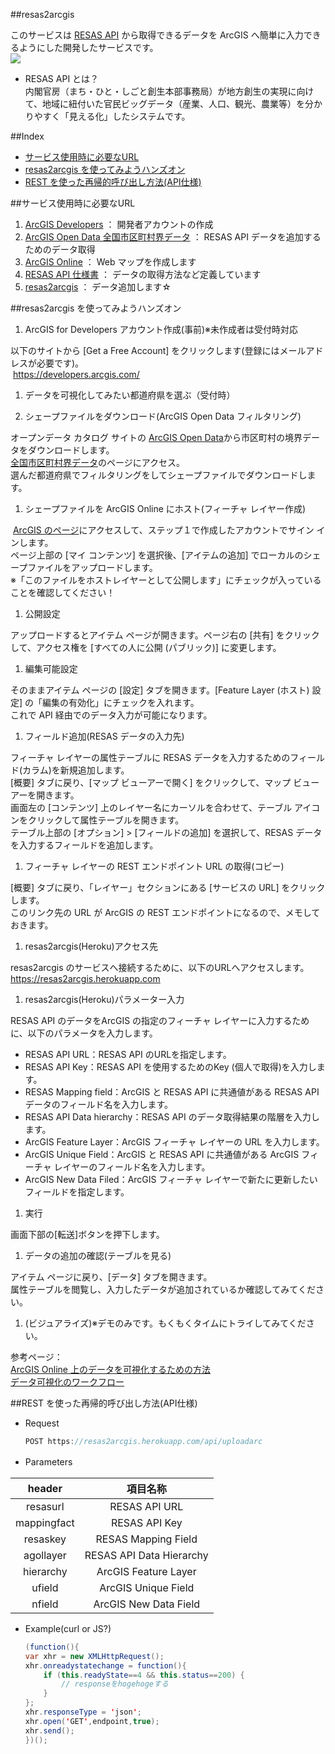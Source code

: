 ##resas2arcgis
 
 このサービスは [RESAS API](https://opendata.resas-portal.go.jp/) から取得できるデータを ArcGIS へ簡単に入力できるようにした開発したサービスです。<br>
  <img src="http://apps.esrij.com/arcgis-dev/github/img/resas2arcgis.png" >
 
 * RESAS API とは？<br>
 内閣官房（まち・ひと・しごと創生本部事務局）が地方創生の実現に向けて、地域に紐付いた官民ビッグデータ（産業、人口、観光、農業等）を分かりやすく「見える化」したシステムです。

##Index
 
 * [サービス使用時に必要なURL](#サービス使用時に必要なURL)
 * [resas2arcgis を使ってみようハンズオン](#resas2arcgis-を使ってみようハンズオン)
 * [REST を使った再帰的呼び出し方法(API仕様)](#地図表示の実装)

##サービス使用時に必要なURL

 1.	[ArcGIS Developers](https://developers.arcgis.com/)    ： 開発者アカウントの作成
 1.	[ArcGIS Open Data 全国市区町村界データ](http://arcg.is/2iTeKD9) ： RESAS API データを追加するためのデータ取得
 1.	[ArcGIS Online](https://www.arcgis.com/home/)    ： Web マップを作成します
 1.	[RESAS API 仕様書](https://opendata.resas-portal.go.jp/docs/api/v1/index.html)    ： データの取得方法など定義しています
 1.	[resas2arcgis](https://resas2arcgis.herokuapp.com)   ： データ追加します☆
 
##resas2arcgis を使ってみようハンズオン

 1.	ArcGIS for Developers アカウント作成(事前)※未作成者は受付時対応

  以下のサイトから [Get a Free Account] をクリックします(登録にはメールアドレスが必要です)。<br>
  <https://developers.arcgis.com/>

 1.	データを可視化してみたい都道府県を選ぶ（受付時）
  
 1.	シェープファイルをダウンロード(ArcGIS Open Data フィルタリング)
 
  オープンデータ カタログ サイトの [ArcGIS Open Data](http://opendata.arcgis.com/)から市区町村の境界データをダウンロードします。<br>
  [全国市区町村界データ](http://arcg.is/2iTeKD9)のページにアクセス。<br>
  選んだ都道府県でフィルタリングをしてシェープファイルでダウンロードします。

 1.	シェープファイルを ArcGIS Online にホスト(フィーチャ レイヤー作成)
 
  [ArcGIS のページ](https://www.arcgis.com/home/)にアクセスして、ステップ１で作成したアカウントでサイン インします。<br>
  ページ上部の [マイ コンテンツ] を選択後、[アイテムの追加] でローカルのシェープファイルをアップロードします。<br>
  ※「このファイルをホストレイヤーとして公開します」にチェックが入っていることを確認してください！

 1.	公開設定

  アップロードするとアイテム ページが開きます。ページ右の [共有] をクリックして、アクセス権を [すべての人に公開 (パブリック)] に変更します。

 1.	編集可能設定

  そのままアイテム ページの [設定] タブを開きます。[Feature Layer (ホスト) 設定] の「編集の有効化」にチェックを入れます。<br>
  これで API 経由でのデータ入力が可能になります。

 1.	フィールド追加(RESAS データの入力先)

  フィーチャ レイヤーの属性テーブルに RESAS データを入力するためのフィールド(カラム)を新規追加します。<br>
  [概要] タブに戻り、[マップ ビューアーで開く] をクリックして、マップ ビューアーを開きます。<br>
  画面左の [コンテンツ] 上のレイヤー名にカーソルを合わせて、テーブル アイコンをクリックして属性テーブルを開きます。<br>
  テーブル上部の [オプション] > [フィールドの追加] を選択して、RESAS データを入力するフィールドを追加します。

 1.	フィーチャ レイヤーの REST エンドポイント URL の取得(コピー)

  [概要] タブに戻り、「レイヤー」セクションにある [サービスの URL] をクリックします。<br>
  このリンク先の URL が ArcGIS の REST エンドポイントになるので、メモしておきます。

 1.	resas2arcgis(Heroku)アクセス先

  resas2arcgis のサービスへ接続するために、以下のURLへアクセスします。<br>
  <https://resas2arcgis.herokuapp.com>

 1.	resas2arcgis(Heroku)パラメーター入力

 RESAS API のデータをArcGIS の指定のフィーチャ レイヤーに入力するために、以下のパラメータを入力します。

  * RESAS API URL：RESAS API のURLを指定します。
  *	RESAS API Key：RESAS API を使用するためのKey (個人で取得)を入力します。
  *	RESAS Mapping field：ArcGIS と RESAS API に共通値がある RESAS API データのフィールド名を入力します。
  *	RESAS API Data hierarchy：RESAS API のデータ取得結果の階層を入力します。
  *	ArcGIS Feature Layer：ArcGIS フィーチャ レイヤーの URL を入力します。
  *	ArcGIS Unique Field：ArcGIS と RESAS API に共通値がある ArcGIS フィーチャ レイヤーのフィールド名を入力します。
  *	ArcGIS New Data Filed：ArcGIS フィーチャ レイヤーで新たに更新したいフィールドを指定します。


 1.	実行

  画面下部の[転送]ボタンを押下します。

 1.	データの追加の確認(テーブルを見る)

  アイテム ページに戻り、[データ] タブを開きます。<br>
  属性テーブルを閲覧し、入力したデータが追加されているか確認してみてください。

 1.	(ビジュアライズ)※デモのみです。もくもくタイムにトライしてみてください。

  参考ページ：<br>
  [ArcGIS Online 上のデータを可視化するための方法](http://bit.ly/2jnqSZi)<br>
  [データ可視化のワークフロー](http://bit.ly/2k6EI2Y)

##REST を使った再帰的呼び出し方法(API仕様)

 * Request
   ```java
   POST https://resas2arcgis.herokuapp.com/api/uploadarc
   ```

 * Parameters　
 
 |header|項目名称|
 |:--:|:--:|
 |resasurl|RESAS API URL|
 |mappingfact|RESAS API Key|
 |resaskey|RESAS Mapping Field|
 |agollayer|RESAS API Data Hierarchy|
 |hierarchy|ArcGIS Feature Layer|
 |ufield|ArcGIS Unique Field|
 |nfield|ArcGIS New Data Field|
 
 * Example(curl or JS?)

   ```java
   (function(){
   var xhr = new XMLHttpRequest();
   xhr.onreadystatechange = function(){
       if (this.readyState==4 && this.status==200) {
           // responseをhogehogeする
       }
   };
   xhr.responseType = 'json';
   xhr.open('GET',endpoint,true);
   xhr.send();
   })();
   ```

